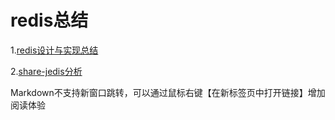 # redis总结

1.[redis设计与实现总结](http://blog.tolvyou.cn/tags/Redis/)

2.[share-jedis分析](http://www.cnblogs.com/vhua/p/redis_2.html?_blank)

Markdown不支持新窗口跳转，可以通过鼠标右键【在新标签页中打开链接】增加阅读体验

